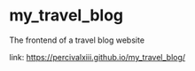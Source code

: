 # my_travel_blog
The frontend of a travel blog website

link: https://percivalxiii.github.io/my_travel_blog/



